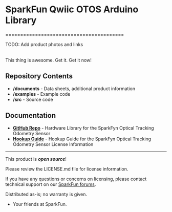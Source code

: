 # SparkFun Qwiic OTOS Arduino Library
========================================

<table class="table table-hover table-striped table-bordered">
    <p> TODO: Add product photos and links </p>
</table>

This thing is awesome. Get it. Get it now!

Repository Contents
-------------------

* **/documents** - Data sheets, additional product information
* **/examples** - Example code 
* **/src** - Source code

Documentation
--------------
* **[GitHub Repo](https://github.com/sparkfun/SparkFun_Optical_Tracking_Odometry_Sensor)** - Hardware Library for the SparkFyn Optical Tracking Odometry Sensor
* **[Hookup Guide](https://docs.sparkfun.com/SparkFun_Optical_Tracking_Odometry_Sensor)** - Hookup Guide for the SparkFyn Optical Tracking Odometry Sensor
License Information
-------------------

This product is _**open source**_! 

Please review the LICENSE.md file for license information. 

If you have any questions or concerns on licensing, please contact technical support on our [SparkFun forums](https://forum.sparkfun.com/viewforum.php?f=152).

Distributed as-is; no warranty is given.

- Your friends at SparkFun.

_<COLLABORATION CREDIT>_
